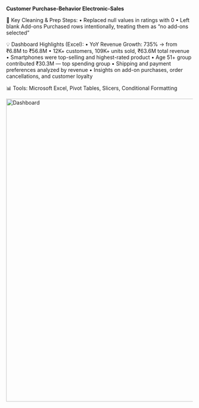 **Customer Purchase-Behavior Electronic-Sales**

🧹 Key Cleaning & Prep Steps:
• Replaced null values in ratings with 0
• Left blank Add-ons Purchased rows intentionally, treating them as “no add-ons selected”

💡 Dashboard Highlights (Excel):
• YoY Revenue Growth: 735% → from ₹6.8M to ₹56.8M
• 12K+ customers, 109K+ units sold, ₹63.6M total revenue
• Smartphones were top-selling and highest-rated product
• Age 51+ group contributed ₹30.3M — top spending group
• Shipping and payment preferences analyzed by revenue
• Insights on add-on purchases, order cancellations, and customer loyalty

📊 Tools: Microsoft Excel, Pivot Tables, Slicers, Conditional Formatting

<img width="1865" height="815" alt="Dashboard" src="https://github.com/user-attachments/assets/d1f70226-589f-4b5d-8837-ddae90bf3b36" />
